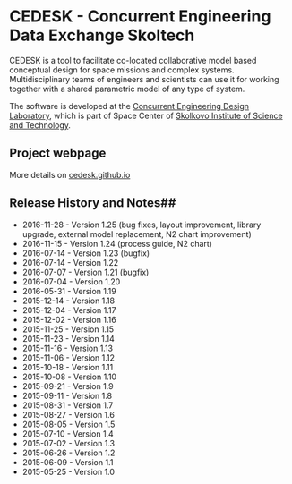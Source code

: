 # CEDESK - Concurrent Engineering Data Exchange Skoltech #

CEDESK is a tool to facilitate co-located collaborative model based conceptual design for space missions and complex systems. Multidisciplinary teams of engineers and scientists can use it for working together with a shared parametric model of any type of system.

The software is developed at the [Concurrent Engineering Design Laboratory](http://crei.skoltech.ru/space/research/labs/concurrent-engineering-design-laboratory/), which is part of Space Center of [Skolkovo Institute of Science and Technology](https://www.skoltech.ru).

## Project webpage ##
More details on [cedesk.github.io](https://cedesk.github.io)

## Release History and Notes##
* 2016-11-28 - Version 1.25 (bug fixes, layout improvement, library upgrade, external model replacement, N2 chart improvement)
* 2016-11-15 - Version 1.24 (process guide, N2 chart)
* 2016-07-14 - Version 1.23 (bugfix)
* 2016-07-14 - Version 1.22
* 2016-07-07 - Version 1.21 (bugfix)
* 2016-07-04 - Version 1.20
* 2016-05-31 - Version 1.19
* 2015-12-14 - Version 1.18
* 2015-12-04 - Version 1.17
* 2015-12-02 - Version 1.16
* 2015-11-25 - Version 1.15
* 2015-11-23 - Version 1.14
* 2015-11-16 - Version 1.13
* 2015-11-06 - Version 1.12
* 2015-10-18 - Version 1.11
* 2015-10-08 - Version 1.10
* 2015-09-21 - Version 1.9
* 2015-09-11 - Version 1.8
* 2015-08-31 - Version 1.7
* 2015-08-27 - Version 1.6
* 2015-08-05 - Version 1.5
* 2015-07-10 - Version 1.4
* 2015-07-02 - Version 1.3
* 2015-06-26 - Version 1.2
* 2015-06-09 - Version 1.1
* 2015-05-25 - Version 1.0
